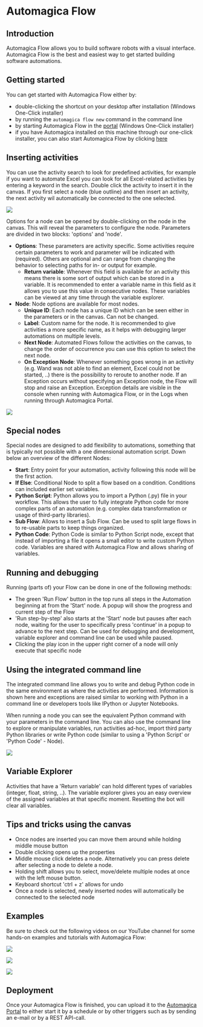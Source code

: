 # Automagica Flow

## Introduction
Automagica Flow allows you to build software robots with a visual interface. Automagica Flow is the best and easiest way to get started building software automations.

## Getting started
You can get started with Automagica Flow either by:
- double-clicking the shortcut on your desktop after installation (Windows One-Click installer)
- by running the `automagica flow new` command in the command line
- by starting Automagica Flow in the [portal](https://www.portal.automagica.com) (Windows One-Click installer)
- if you have Automagica installed on this machine through our one-click installer, you can also start Automagica Flow by clicking [here](automagica://flow/new)

## Inserting activities

You can use the activity search to look for predefined activities, for example if you want to automate Excel you can look for all Excel-related activities by entering a keyword in the search. 
Double click the activity to insert it in the canvas. If you first select a node (blue outline) and then insert an activity, the next activity wil automatically be connected to the one selected.

![](https://i.imgur.com/hGbnpNJ.gif)

Options for a node can be opened by double-clicking on the node in the canvas. This will reveal the parameters to configure the node. Parameters are divided in two blocks: 'options' and 'node'.

- __Options__: These parameters are activity specific. Some activities require certain parameters to work and parameter will be indicated with (required). Others are optional and can range from changing the behavior to selecting paths for in- or output for example.
  - __Return variable__: Whenever this field is available for an activity this means there is some sort of output which can be stored in a variable. It is recommended to enter a variable name in this field as it allows you to use this value in consecutive nodes. These variables can be viewed at any time through the variable explorer.
- __Node__: Node options are available for most nodes.
  - __Unique ID__: Each node has a unique ID which can be seen either in the parameters or in the canvas. Can not be changed.
  - __Label__: Custom name for the node. It is recommended to give activities a more specific name, as it helps with debugging larger automations on multiple levels.
  - __Next Node__: Automated Flows follow the activities on the canvas, to change the order of occurrence you can use this option to select the next node. 
  - __On Exception Node__: Whenever something goes wrong in an activity (e.g. Wand was not able to find an element, Excel could not be started, ..) there is the possibility to reroute to another node. If an Exception occurs without specifying an Exception node, the Flow will stop and raise an Exception. Exception details are visible in the console when running with Automagica Flow, or in the Logs when running through Automagica Portal.

![](https://i.imgur.com/OYegXlL.gif)

## Special nodes

Special nodes are designed to add flexibility to automations, something that is typically not possible with a one dimensional automation script. Down below an overview of the different Nodes:

- __Start__: Entry point for your automation, activity following this node will be the first action.
- __If Else__: Conditional Node to split a flow based on a condition. Conditions can included earlier set variables.
- __Python Script__: Python allows you to import a Python (.py) file in your workflow. This allows the user to fully integrate Python code for more complex parts of an automation (e.g. complex data transformation or usage of third-party libraries).
- __Sub Flow__: Allows to insert a Sub Flow. Can be used to split large flows in to re-usable parts to keep things organized. 
- __Python Code__: Python Code is similar to Python Script node, except that instead of importing a file it opens a small editor to write custom Python code. Variables are shared with Automagica Flow and allows sharing of variables.

## Running and debugging

Running (parts of) your Flow can be done in one of the following methods:

- The green 'Run Flow' button in the top runs all steps in the Automation beginning at from the 'Start' node. A popup will show the progress and current step of the Flow
- 'Run step-by-step' also starts at the 'Start' node but pauses after each node, waiting for the user to specifically press 'continue' in a popup to advance to the next step. Can be used for debugging and development, variable explorer and command line can be used while paused.
- Clicking the play icon in the upper right corner of a node will only execute that specific node

## Using the integrated command line

The integrated command line allows you to write and debug Python code in the same environment as where the activities are performed. Information is shown here and exceptions are raised similar to working with Python in a command line or developers tools like IPython or Jupyter Notebooks.

When running a node you can see the equivalent Python command with your parameters in the command line. You can also use the command line to explore or manipulate variables, run activities ad-hoc, import third party Python libraries or write Python code (similar to using a 'Python Script' or 'Python Code' - Node).

![](https://i.imgur.com/hGbnpNJ.gif)

## Variable Explorer

Activities that have a 'Return variable' can hold different types of variables (integer, float, string, ..). The variable explorer gives you an easy overview of the assigned variables at that specific moment.
Resetting the bot will clear all variables.



## Tips and tricks using the canvas

- Once nodes are inserted you can move them around while holding middle mouse button
- Double clicking opens up the properties
- Middle mouse click deletes a node. Alternatively you can press delete after selecting a node to delete a node.
- Holding shift allows you to select, move/delete multiple nodes at once with the left mouse button.
- Keyboard shortcut 'ctrl + z' allows for undo
- Once a node is selected, newly inserted nodes will automatically be connected to the selected node

## Examples
Be sure to check out the following videos on our YouTube channel for some hands-on examples and tutorials with Automagica Flow:

[![](https://img.youtube.com/vi/MVBvqlPn518/0.jpg)](https://www.youtube.com/watch?v=MVBvqlPn518)

[![](https://img.youtube.com/vi/8x-bIpWcumw/0.jpg)](https://www.youtube.com/watch?v=8x-bIpWcumw)

[![](https://img.youtube.com/vi/3QPevxV0dy4/0.jpg)](https://www.youtube.com/watch?v=3QPevxV0dy4)

## Deployment
Once your Automagica Flow is finished, you can upload it to the [Automagica Portal](portal.md) to either start it by a schedule or by other triggers such as by sending an e-mail or by a REST API-call.

